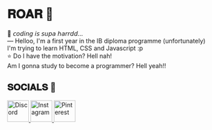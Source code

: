 # 𝐑𝐎𝐀𝐑 🦖
💬 𝘤𝘰𝘥𝘪𝘯𝘨 𝘪𝘴 𝘴𝘶𝘱𝘢 𝘩𝘢𝘳𝘳𝘥𝘥...
<br> ― Helloo, I'm a first year in the IB diploma programme (unfortunately)
<br> I'm trying to learn HTML, CSS and Javascript :p
<br> ⭐ Do I have the motivation? Hell nah!
<br> Am I gonna study to become a programmer? Hell yeah!!

## 𝐒𝐎𝐂𝐈𝐀𝐋𝐒 🧸
<a href="https://discord.com/users/1036554288673083446">
<img src="https://img.shields.io/badge/-7289DA.svg?style=flat-square&logo=discord&logoColor=white" alt="Discord" width="50">
</a>
<a href="https://www.instagram.com/v_marilynb/">
<img src="https://img.shields.io/badge/-E4405F.svg?style=flat-square&logo=instagram&logoColor=white" alt="Instagram" width="50">
</a>
<a href="https://pin.it/47gQ6edHu">
  <img src="https://img.shields.io/badge/-E60023.svg?style=for-the-badge&logo=pinterest&logoColor=white" alt="Pinterest" width="50">
</a>
